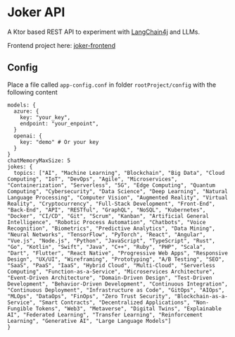# Joker API
A Ktor based REST API to experiment with [LangChain4j](https://docs.langchain4j.dev/)
and LLMs. 

Frontend project here: [joker-frontend](https://github.com/Martinsbl/joker-frontend)



## Config
Place a file called ``app-config.conf`` in folder ``rootProject/config`` with the following content

````hocon
models: {
  azure: {
    key: "your_key",
    endpoint: "your_enpoint",
  }
  openai: {
    key: "demo" # Or your key
  }
}
chatMemoryMaxSize: 5
jokes: {
  topics: ["AI", "Machine Learning", "Blockchain", "Big Data", "Cloud Computing", "IoT", "DevOps", "Agile", "Microservices", "Containerization", "Serverless", "5G", "Edge Computing", "Quantum Computing", "Cybersecurity", "Data Science", "Deep Learning", "Natural Language Processing", "Computer Vision", "Augmented Reality", "Virtual Reality", "Cryptocurrency", "Full-Stack Development", "Front-End", "Back-End", "API", "RESTful", "GraphQL", "NoSQL", "Kubernetes", "Docker", "CI/CD", "Git", "Scrum", "Kanban", "Artificial General Intelligence", "Robotic Process Automation", "Chatbots", "Voice Recognition", "Biometrics", "Predictive Analytics", "Data Mining", "Neural Networks", "TensorFlow", "PyTorch", "React", "Angular", "Vue.js", "Node.js", "Python", "JavaScript", "TypeScript", "Rust", "Go", "Kotlin", "Swift", "Java", "C++", "Ruby", "PHP", "Scala", "Dart", "Flutter", "React Native", "Progressive Web Apps", "Responsive Design", "UX/UI", "Wireframing", "Prototyping", "A/B Testing", "SEO", "SaaS", "PaaS", "IaaS", "Hybrid Cloud", "Multi-Cloud", "Serverless Computing", "Function-as-a-Service", "Microservices Architecture", "Event-Driven Architecture", "Domain-Driven Design", "Test-Driven Development", "Behavior-Driven Development", "Continuous Integration", "Continuous Deployment", "Infrastructure as Code", "GitOps", "AIOps", "MLOps", "DataOps", "FinOps", "Zero Trust Security", "Blockchain-as-a-Service", "Smart Contracts", "Decentralized Applications", "Non-Fungible Tokens", "Web3", "Metaverse", "Digital Twins", "Explainable AI", "Federated Learning", "Transfer Learning", "Reinforcement Learning", "Generative AI", "Large Language Models"]
}
````
